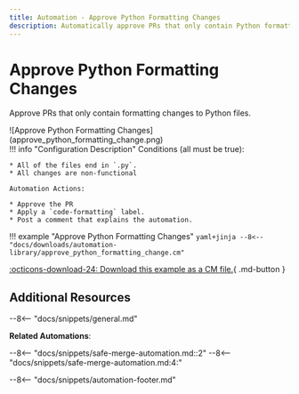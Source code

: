 ```yaml
---
title: Automation - Approve Python Formatting Changes
description: Automatically approve PRs that only contain Python formatting changes.
---
```

# Approve Python Formatting Changes
Approve PRs that only contain formatting changes to Python files. 

<div class="automationImage" style="align:right" markdown="1">
![Approve Python Formatting Changes](approve_python_formatting_change.png)
</div>

<div class="automationDescription" markdown="1">
!!! info "Configuration Description"
    Conditions (all must be true):

    * All of the files end in `.py`.
    * All changes are non-functional

    Automation Actions:

    * Approve the PR
    * Apply a `code-formatting` label.
    * Post a comment that explains the automation.
</div>

!!! example "Approve Python Formatting Changes"
    ```yaml+jinja
    --8<-- "docs/downloads/automation-library/approve_python_formatting_change.cm"
    ```
    <div class="result" markdown>
      <span>
      [:octicons-download-24: Download this example as a CM file.](/downloads/automation-library/approve_python_formatting_change.cm){ .md-button }
      </span>
    </div>

## Additional Resources

--8<-- "docs/snippets/general.md"

**Related Automations**:

--8<-- "docs/snippets/safe-merge-automation.md::2"
--8<-- "docs/snippets/safe-merge-automation.md:4:"

--8<-- "docs/snippets/automation-footer.md"